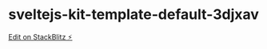 # sveltejs-kit-template-default-3djxav

[Edit on StackBlitz ⚡️](https://stackblitz.com/edit/sveltejs-kit-template-default-3djxav)